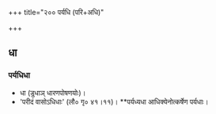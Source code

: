 +++
title="२०० पर्यधि (परि+अधि)"

+++

## धा
### पर्यधिधा
- धा (डुधाञ् धारणपोषणयोः)।
- 'परीदं वासोऽधिधाः' (लौ० गृ० ४१।११)। **पर्यध्यधा आधिक्येनोत्कर्षेण पर्यधाः।
